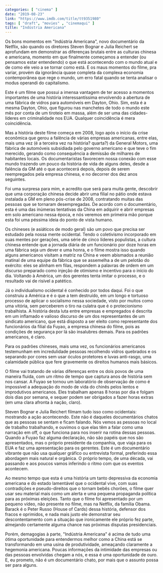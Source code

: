 ```yaml
---
categories: [ "cinema" ]
date: "2019-08-23"
link: "https://www.imdb.com/title/tt9351980"
tags: [ "draft", "movies" , "cinemaqui" ]
title: "Indústria Americana"
---
```

Os bons momentos em "Indústria Americana", novo documentário da Netflix, são quando os diretores Steven Bognar e Julia Reichert se aprofundam em demonstrar as diferenças brutais entre as culturas chinesa e americana, momento em que finalmente começamos a entender (ou pensamos estar entendendo) o que está acontecendo com o mundo atual e de como ele veio a se tornar como está. E os maus momentos do filme, pra variar, provém da ignorância quase completa da complexa economia contemporânea que rege o mundo, um erro fatal quando se tenta analisar o modus operandi do capitalismo.

Este é um filme que possui a imensa vantagem de ter acesso a momentos importantes de uma história interessantíssima envolvendo a abertura de uma fábrica de vidros para automóveis em Dayton, Ohio. Sim, esta é a mesma Dayton, Ohio, que figurou nas manchetes de todo o mundo este mês por conta de um tiroteio em massa, além de ser uma das cidades-líderes em criminalidade nos EUA. Qualquer coincidência é mera coincidência.

Mas a história deste filme começa em 2008, logo após o início da crise econômica que gerou a falência de várias empresas americanas, entre elas, mais uma vez (é a terceira vez na história? quarta?) da General Motors, uma fábrica de automóveis subsidiada pelo governo americano e que teve o fim merecido, gerando como consequência a demissão de milhares de habitantes locais. Os documentaristas favorecem nossa conexão com esse mundo trazendo um pouco da história de vida de alguns deles, desde a falência da GM até o que acontecerá depois, depois de serem reempregados pela empresa chinesa, e no decorrer dos dez anos seguintes.

Foi uma surpresa para mim, e acredito que será para muita gente, descobrir que uma corporação chinesa decide abrir uma filial no pátio onde estava instalada a GM em pleno pós-crise de 2008, contratando muitas das pessoas que se tornaram desempregadas. De acordo com o documentário, esta é uma das inúmeras tentativas da China em adquirir e abrir empresas em solo americano nessa época, e nós veremos em primeira mão porque esta foi uma péssima ideia do ponto de vista humano.

Os chineses (e asiáticos de modo geral) são um povo que precisa ser estudado pela nossa mente ocidental. Tendo o coletivismo incorporado em suas mentes por gerações, uma série de cinco líderes populistas, a cultura chinesa entende que a jornada diária de um funcionário por doze horas em uma fábrica seja um dever e uma honra, e o filme mostra isso quando alguns americanos visitam a matriz na China e veem abismados a reunião matinal de uma equipe da fábrica que se assemelha a de um pelotão do exército: eles se alinham em filas, respondem a palavras de ordem em um discurso preparado como injeção de otimismo e incentivo para o início do dia. Voltando à América, um dos gerentes tenta imitar o processo, e o resultado vai de risível a patético.

Já o individualismo ocidental é conhecido por todos daqui. Foi o que construiu a América e é o que a tem destruído, em um longo e tortuoso processo de aplicar o socialismo nessa sociedade, visto por muitos como uma vitória, sem perceberem o tiro na culatra que é o protecionismo trabalhista. A história desta luta entre empresas e empregados é descrita em um inflamado e valioso discurso de um dos representantes de um sindicato americano, que está disposto a ser eleito como representante dos funcionários da filial da Fuyao, a empresa chinesa do filme, pois as condições de segurança por lá são insalubres demais. Para os padrões americanos, é claro.

Para os padrões chineses, mais uma vez, os funcionários americanos testemunham em incredulidade pessoas recolhendo vidros quebrados e os separando por cores sem usar óculos protetores e luvas anti-rasgo, uma calamidade pública que fere gravemente os direitos humanos mais básicos.

O filme vai tratando de várias diferenças entre os dois povos de uma maneira fluida, com um ritmo de tempo que captura anos de história sem nos cansar. A Fuyao se tornou um laboratório de observação de como é impossível a adequação do modo de vida do chinês pelos lentos e improdutivos americanos. Eles trabalham apenas 8 horas por dia e folgam dois dias por semana, e sequer podem ser obrigados a fazer horas extras (em uma clara afronta à nação, claro).

Steven Bognar e Julia Reichert filmam tudo isso como ocidentais: mostrando a ação acontecendo. Este não é daqueles documentários chatos que as pessoas se sentam e ficam falando. Nós vemos as pessoas no local de trabalho trabalhando, e ouvimos o que elas têm a falar como uma narração em off, o que funciona para nos inserir na rotina dessas pessoas. Quando a Fuyao faz alguma declaração, não são papéis que nos são apresentados, mas o próprio presidente da companhia, que viaja para os EUA e faz uma apresentação para os gerentes. Este é um documentário vibrante que não usa qualquer gráfico ou entrevista formal, preferindo essa abordagem mais natural e orgânica. O próprio tempo, de uma década, vai passando e aos poucos vamos inferindo o ritmo com que os eventos acontecem.

Ao mesmo tempo que esta é uma história um tanto depressiva da economia americana e do estado lamentável que o ocidental vive, com suas contradições e pseudo-direitos que o tornam bebês chorões, o filme quer usar seu material mais como um alerta e uma pequena propaganda política para as próximas eleições. Tanto que o filme foi apresentado por um pequeno vídeo, não presente no filme, mas na Netflix, da família Obama. Barack é o Peter Russo (House of Cards) dessa história, defensor dos fracos e oprimidos, e nada mais justo ele demonstrar seu descontentamento com a situação que ironicamente ele próprio fez parte, almejando certamente alguma chance nas próximas disputas presidenciais.

Porém, demagogias à parte, "Indústria Americana" é acima de tudo uma ótima oportunidade para entendermos melhor como a China está se transformando em uma usina de produtividade, ameaçando claramente a hegemonia americana. Poucas informações da intimidade das empresas ou das pessoas envolvidas chegam a nós, e essa é uma oportunidade de ouro. E, eu prometo, não é um documentário chato, por mais que o assunto possa ser para alguns.
